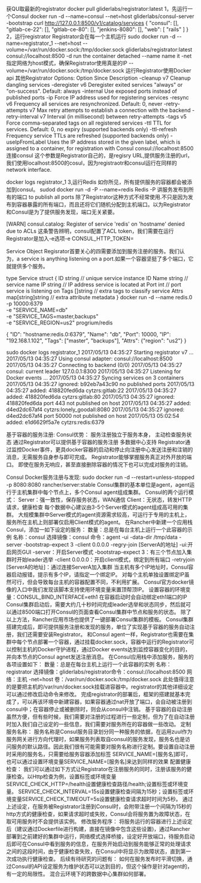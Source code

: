 获QU取最新的registrator
docker pull gliderlabs/registrator:latest
1，先运行一个Consul
docker run -d --name=consul --net=host gliderlabs/consul-server -bootstrap
curl http://127.0.0.1:8500/v1/catalog/services
{
    "consul": [],
    "gitlab-ce-22": [],
    "gitlab-ce-80": [],
    "jenkins-8080": [],
    "web": [
        "rails"
    ]
}
2，运行registrator
Registrator会在每一个主机运行
sudo docker run -d --name=registrator_1 --net=host --volume=/var/run/docker.sock:/tmp/docker.sock gliderlabs/registrator:latest consul://localhost:8500
-d run the container detached
--name name it
-net 指定网络为host模式，确保Registrator使用真是的IP
--volume=/var/run/docker.sock:/tmp/docker.sock 运行Registrator使用Docker api
其他Registrator Options:
Option 	Since 	Description
-cleanup 	v7 	Cleanup dangling services
-deregister <mode> 	v6 	Deregister exited services "always" or "on-success". Default: always
-internal 		Use exposed ports instead of published ports
-ip <ip address> 		Force IP address used for registering services
-resync <seconds> 	v6 	Frequency all services are resynchronized. Default: 0, never
-retry-attempts <number> 	v7 	Max retry attempts to establish a connection with the backend
-retry-interval <milliseconds> 	v7 	Interval (in millisecond) between retry-attempts
-tags <tags> 	v5 	Force comma-separated tags on all registered services
-ttl <seconds> 		TTL for services. Default: 0, no expiry (supported backends only)
-ttl-refresh <seconds> 		Frequency service TTLs are refreshed (supported backends only)
-useIpFromLabel <label> 		Uses the IP address stored in the given label, which is assigned to a container, for registration with Consul
consul://localhost:8500 连接consul 这个参数是Registrator自己的，是regisry URL,提供服务注册的url，我们使用localhost:8500的cosul，因为registraotr和consul运行在同样的network interface.

docker logs registrator_1
3,运行Redis
如你所见，所有提供服务的容器都会被添加到consul。
sudod docker run -d -P --name=redis Redis
-P 讲服务发布到所有的端口 to publish all ports 除了Registrator这种方式不经常使用.不只是因为发布到容器暴露的所有端口，而且还将它们随机分配到主机端口。以为Registrator和Consul是为了提供服务发现，端口无关紧要。



[WARN] consul.catalog: Register of service 'redis' on 'hostname' denied due to ACLs
这条警告辨明，consul配置了ACL token，我们需要在运行Registrator是加入-e选项-e CONSUL_HTTP_TOKEN=<your acl token>

Service Object
Regisrator首要关心的四需要添加到服务注册的服务。我们认为，a service is anything listening on a port.如果一个容器坚挺了多个端口，它就提供多个服务。

type Service struct {
    ID    string               // unique service instance ID
    Name  string               // service name
    IP    string               // IP address service is located at
    Port  int                  // port service is listening on
    Tags  []string             // extra tags to classify service
    Attrs map[string]string    // extra attribute metadata
}
docker run -d --name redis.0 -p 10000:6379 \
    -e "SERVICE_NAME=db" \
    -e "SERVICE_TAGS=master,backups" \
    -e "SERVICE_REGION=us2" progrium/redis

{
  "ID": "hostname:redis.0:6379",
  "Name": "db",
  "Port": 10000,
  "IP": "192.168.1.102",
  "Tags": ["master", "backups"],
  "Attrs": {"region": "us2"}
}


sudo docker logs registrator_1
2017/05/13 04:35:27 Starting registrator v7 ...
2017/05/13 04:35:27 Using consul adapter: consul://localhost:8500
2017/05/13 04:35:27 Connecting to backend (0/0)
2017/05/13 04:35:27 consul: current leader  127.0.0.1:8300
2017/05/13 04:35:27 Listening for Docker events ...
2017/05/13 04:35:27 Syncing services on 3 containers
2017/05/13 04:35:27 ignored: b92eb7a43c90 no published ports
2017/05/13 04:35:27 added: 418820fed6da cytzrs:gitlab:22
2017/05/13 04:35:27 added: 418820fed6da cytzrs:gitlab:80
2017/05/13 04:35:27 ignored: 418820fed6da port 443 not published on host
2017/05/13 04:35:27 added: d4ed2dc67af4 cytzrs:lonely_goodall:8080
2017/05/13 04:35:27 ignored: d4ed2dc67af4 port 50000 not published on host
2017/05/13 05:02:54 added: e1d6629f5a7e cytzrs:redis:6379


基于容器的服务注册:
Consul优势：
服务注册独立于服务本身，
主动检查服务状态
通过Registrator可以提供基于容器的服务注册
多数据中心支持
Registrator通过监控Docker事件，更具docker容器的启动和停止向注册中心发送注册和注销的消息，无需服务自身参与即可完成。
Registrator能够掌握服务真正对外开放的端口。
即使在服务无响应，甚至直接删除容器的情况下也可以完成对服务的注销。

Consul Docker服务注册与发现:
sudo docker run -d --restart=unless-stopped -p 8080:8080 rancher/server:stable
Consul集群的基本单位是agent，agent运行于主机集群中每个节点上，多个Consul agent组成集群。
Consul的两个运行模式：
Server：强一致性，保存服务状态，WAN通信
Client：无状态，转发HTTP请求，健康检查
每个数据中心建议由3-5个Server模式的agent组成高可用的集群。
大规模集群中Server模式的agent资源需求较高，可运行于专用的主机上，服务所在主机上则部署仅启用Client模式的agent。
在Rancher中新建一个应用栈Consul，添加一如下设定的服务：
数量：总是在每台主机上运行一个此容器的示例
名称：consul
选择镜像：consul
命令：agent -ui -data-dir /tmp/data -server -bootstrap-expect 3 -client 0.0.0.0 -regry-join [ServerA的地址]
-ui:开启网页GUI
-server：开启Server模式
-bootstrap-expect 3：有三个节点加入集群时开始leader选举
-client 0.0.0.0：开启client模式，绑定到所有端口
-retryjoin [ServerA的地址]：通过连接ServerA加入集群
当主机有多个IP地址时，Consul容器启动报错，提示有多个IP，请指定一个绑定IP。
对每个主机单独设置绑定IP虽然可行，但会导致每台主机的容器配置不同，不利用扩展。
Consul官方docker镜像的入口中我们发现该脚本支持使用环境变量来置顶帮顶IP。
设置容器的环境变量：CONSUL_BIND_INTERFACE=eth1
在容器启动时会自动绑定eth1端口的IP
Consul集群启动后，需要大约几十秒时间完成leader选举和状态同步，然后就可以通过8500端口打开Consul的页面查看Consul集群中节点和服务的状态。
除了以上方法，Rancher应用市场也提供了一键部署Consul集群的模板。
Consul集群搭建完成后，即可提供服务注册和发现的服务，单位了实现基于容器的服务自动注册，我们还需要安装Registrator。
和Consul agent一样，Registrator也需要在集群中每个节点部署一个容器，通过挂载docker.sock，容器中运行的Registrator可以控制主机的Docker守护进程，通过Docker events达到监控容器变化的目的，并向本节点的Consul agnet发送注册消息。
在Consul应用栈中添加服务，服务的各项设置如下：
数量：总是在每台主机上运行一个此容器的实例
名称：registrator
选择镜像：gliderlabs/registrator命令：consul://localhost:8500
网络：主机 -net=host
卷：/var/run/docker.sock:/tmp/docker.sock
此处值得注意的是要把主机的/var/run/docker.sock挂载进容器中。registrator的其他详细设定可以通过修改启动命令来修改。
完成registrator的部署后，框架的搭建就基本完成了，可以再该环境中新建容器，如果容器通过nat开放了端口，会自动被注册到consul中；在容器停止或被删除时，则会从consul中注销。
基于容器的自动注册虽然方便，但有些时候，我们需要对注册的过程进行一些定制，但为了在自动注册时加入我们自己设定的一些信息，我们需要对服务所在的容器做一些改动。
定制服务名称：
服务名称是Consul服务目录划分同一种服务的依据，在运用zuul作为服务网关进行方向代理时，如果服务列表取自consul的服务发现，服务名也是访问服务的默认路径。因此我们很有可能需要对服务名称进行定制。要设置自动注册时采用的服务名，只需要给服务容器添加标签
SERVICE_NAME=[服务名]即可，也可以通过设置环境变量SERVICE_NAME=[服务名]来达到同样的效果
配置健康检查：
我们可以通过如下方式让Registrator在注册服务的同时，注册该服务的健康检查。以Http检查为例，设置标签或环境变量SERVICE_CHECK_HTTP=/health设置健康检查路径/health;设置标签或环境变量。
SERVICE_CHECK_INTERVAL=15s设置健康检查间隔为15秒；设置标签或环境变量SERVICE_CHECK_TIMEOUT=5s设置健康检查请求超时时间为5秒。
通过上述设定，在服务被Registrator注册到Consul时，会附带注册一个间隔为15秒的http方式的健康检查，如果请求超时或失败，Consul会将服务置为故障状态，在取可用服务时不会提供该实例。
修改服务程序：
将服务运行的容器进行上述设定后（建议通过Dockerfile进行构建，直接在镜像中包含这些设置)，通过Rancher部署到之前建好的集群中运行，网络模式选择桥接，设定好开放端口，待服务启动后即可在Consul中看到服务的信息，在服务开始启动到服务能够正常的处理请求之间的这段时间，由于健康检查失败，在Consul中将显示为故障状态，直到第一次成功执行健康检查。
后续有待研究的问题有：
如何在服务发布时平滑切换，通过Consul的API设定服务为维护状态可以达到目的，但这个操作是针对agent的，有一定的局限性。
混合云环境下的跨数据中心集群如何部署。
